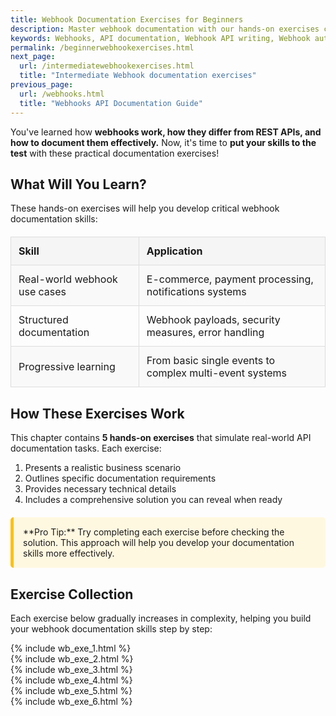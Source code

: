 ```yaml
---
title: Webhook Documentation Exercises for Beginners
description: Master webhook documentation with our hands-on exercises covering real-world scenarios. Learn to document webhook registration, events, payloads, security, and best practices through interactive exercises with solutions.
keywords: Webhooks, API documentation, Webhook API writing, Webhook authentication, Webhook security, Webhook best practices, API writing exercises, API reference documentation, Webhook event handling, Webhook signature verification, API technical writing, Webhook payload documentation, Event-driven architecture
permalink: /beginnerwebhookexercises.html
next_page:
  url: /intermediatewebhookexercises.html
  title: "Intermediate Webhook documentation exercises"
previous_page:
  url: /webhooks.html
  title: "Webhooks API Documentation Guide"
---
```


You've learned how **webhooks work, how they differ from REST APIs, and how to document them effectively.** Now, it's time to **put your skills to the test** with these practical documentation exercises!

## What Will You Learn?

These hands-on exercises will help you develop critical webhook documentation skills:

<div class="feature-table">
<table>
  <tr>
    <th>Skill</th>
    <th>Application</th>
  </tr>
  <tr>
    <td>Real-world webhook use cases</td>
    <td>E-commerce, payment processing, notifications systems</td>
  </tr>
  <tr>
    <td>Structured documentation</td>
    <td>Webhook payloads, security measures, error handling</td>
  </tr>
  <tr>
    <td>Progressive learning</td>
    <td>From basic single events to complex multi-event systems</td>
  </tr>
</table>
</div>

## How These Exercises Work

This chapter contains **5 hands-on exercises** that simulate real-world API documentation tasks. Each exercise:

1. Presents a realistic business scenario
2. Outlines specific documentation requirements
3. Provides necessary technical details
4. Includes a comprehensive solution you can reveal when ready

<div class="note-box" markdown="1">
**Pro Tip:** Try completing each exercise before checking the solution. This approach will help you develop your documentation skills more effectively.
</div>

## Exercise Collection

Each exercise below gradually increases in complexity, helping you build your webhook documentation skills step by step:

{% include wb_exe_1.html %} <br>
{% include wb_exe_2.html %} <br>
{% include wb_exe_3.html %} <br>
{% include wb_exe_4.html %} <br>
{% include wb_exe_5.html %} <br>
{% include wb_exe_6.html %}

<style>
.info-box {
  background-color: #e3f2fd;
  border-left: 5px solid #2196F3;
  padding: 15px;
  margin: 20px 0;
  border-radius: 5px;
}

.note-box {
  background-color: #fff8e1;
  border-left: 5px solid #ffc107;
  padding: 15px;
  margin: 20px 0;
  border-radius: 5px;
}

.feature-table table {
  width: 100%;
  border-collapse: collapse;
  margin: 20px 0;
}

.feature-table th {
  background-color: #f5f5f5;
  border: 1px solid #ddd;
  padding: 12px;
  text-align: left;
}

.feature-table td {
  border: 1px solid #ddd;
  padding: 12px;
}

.feature-table tr:nth-child(even) {
  background-color: #f9f9f9;
}
</style>

